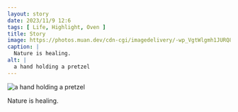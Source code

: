 ```yaml
---
layout: story
date: 2023/11/9 12:6
tags: [ Life, Highlight, Oven ]
title: Story
image: https://photos.muan.dev/cdn-cgi/imagedelivery/-wp_VgtWlgmh1JURQ8t1mg/a06107a7-0991-4371-341a-dd3c04d4f200/public
caption: |
  Nature is healing.
alt: |
  a hand holding a pretzel
---
```


![a hand holding a pretzel](https://photos.muan.dev/cdn-cgi/imagedelivery/-wp_VgtWlgmh1JURQ8t1mg/a06107a7-0991-4371-341a-dd3c04d4f200/public)

Nature is healing.
